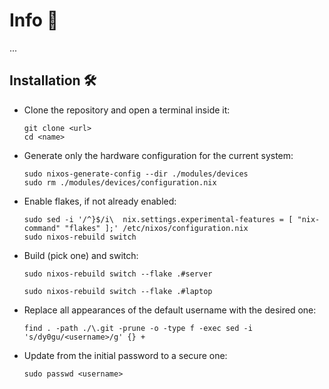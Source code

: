 # Info 📰

...

## Installation 🛠️

- Clone the repository and open a terminal inside it:

   ```shell
   git clone <url>
   cd <name>
   ```

- Generate only the hardware configuration for the current system:

   ```shell
   sudo nixos-generate-config --dir ./modules/devices
   sudo rm ./modules/devices/configuration.nix
   ```

- Enable flakes, if not already enabled:

   ```shell
   sudo sed -i '/^}$/i\  nix.settings.experimental-features = [ "nix-command" "flakes" ];' /etc/nixos/configuration.nix
   sudo nixos-rebuild switch
   ```

- Build (pick one) and switch:

   ```shell
   sudo nixos-rebuild switch --flake .#server
   ```

   ```shell
   sudo nixos-rebuild switch --flake .#laptop
   ```

- Replace all appearances of the default username with the desired one:

   ```shell
   find . -path ./\.git -prune -o -type f -exec sed -i 's/dy0gu/<username>/g' {} +
   ```

- Update from the initial password to a secure one:

   ```shell
   sudo passwd <username>
   ```
